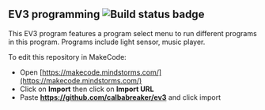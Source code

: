 ## EV3 programming ![Build status badge](https://github.com/calbabreaker/ev3/workflows/MakeCode/badge.svg)

This EV3 program features a program select menu to run different programs in this program.
Programs include light sensor, music player.

To edit this repository in MakeCode:

* Open [https://makecode.mindstorms.com/](https://makecode.mindstorms.com/)
* Click on **Import** then click on **Import URL**
* Paste **https://github.com/calbabreaker/ev3** and click import

